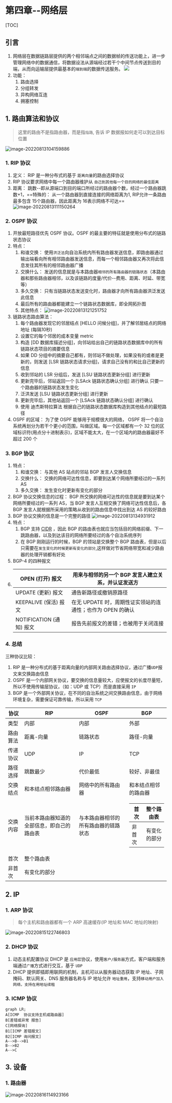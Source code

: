 # 第四章--网络层

\[TOC]

## 引言

1. 网络层在数据链路层提供的两个相邻端点之间的数据帧的传送功能上，进一步管理网络中的数据通信，将数据设法从源端经过若干个中间节点传送到目的端，从而向运输层提供最基本的`端到端`的数据传送服务。 ![](https://img-blog.csdnimg.cn/20210630202644469.png?x-oss-process=image/watermark,type\_ZmFuZ3poZW5naGVpdGk,shadow\_10,text\_aHR0cHM6Ly9ibG9nLmNzZG4ubmV0L3FxXzQ2MTAxODY5,size\_16,color\_FFFFFF,t\_70)
2. 功能：
   1. 路由选择
   2. 分组转发
   3. 异构网络互连
   4. 拥塞控制

## 1. 路由算法和协议

> 这里的路由不是指路由器，而是指`指路`, 告诉 IP 数据报如何走可以到达目标位置

![image-20220813104159886](https://typora-1311404666.cos.ap-beijing.myqcloud.com/img/20220813104159.png)

### 1. RIP 协议

1. 定义： RIP 是一种分布式的基于 `距离向量`的路由选择协议
2. RIP 协议要求网络中每一个路由器维护从 `自己到其他每一个目的网络的最佳距离`
3. 距离： 跳数--即从源端口到目的端口所经过的路由器个数，经过一个路由器跳数+1，==特殊的： 从一个路由器到直接连接的网络距离为1, RIP允许一条路由最多包含 15个路由器，因此距离为 16表示网络不可达== ![image-20220813111150264](https://typora-1311404666.cos.ap-beijing.myqcloud.com/img/20220813111150.png)

### 2. OSPF 协议

1. 开放最短路径优先 OSPF 协议。OSPF 的最主要的特征就是使用分布式的链路状态协议
2. 特点：
   1. 和谁交换： 使用`洪泛法`向自治系统内所有路由器发送信息，即路由器通过输出端看向所有相邻路由器发送信息，而每一个相邻路由器又再次将此信息发往其所有的相邻路由器广播
   2. 交换什么： 发送的信息就是与本路由器`相邻的所有路由器的链路状态`（本路由器和那些路由器相邻，以及该链路的度量/代价--费用、距离、时延、带宽等）
   3. 多久交换： 只有当链路状态发送变化时，路由器才向所有路由器洪泛发送此信息
   4. 最后所有的路由器都能建立一个链路状态数据库，即全网拓扑图
   5. 其他特点： ![image-20220813121251752](https://typora-1311404666.cos.ap-beijing.myqcloud.com/img/20220813121251.png)
3. 链路状态路由算法：
   1. 每个路由器发现它的邻居结点 \[HELLO 问候分组]，并了解邻居结点的网络地址 (每隔10秒)
   2. 设置它的每个邻居的成本变量 metric
   3. 构造 \[DD 数据库描述分组]，向邻站给出自己的链路状态数据库中的所有链路状态项目的摘要信息
   4. 如果 DD 分组中的摘要自己都有，则邻站不做处理，如果没有的或者是更新的，则发送 \[LSR 链路状态请求分组]，请求自己没有的和比自己更新的信息
   5. 收到邻站的 LSR 分组后，发送 \[LSU 链路状态更新分组] 进行更新
   6. 更新完毕后，邻站返回一个 \[LSAck 链路状态确认分组] 进行确认 只要一个路由器的链路状态发生变化
   7. 泛洪发送 \[LSU 链路状态更新分组] 进行更新
   8. 更新完毕后，其他站返回一个 \[LSAck 链路状态确认分组] 进行确认
   9. 使用 迪杰斯特拉算法 根据自己的链路状态数据库构造到其他结点的最短路径
4. OSPF 的区域： 为了使 OSPF 能够用于规模很大的网络， OSPF 将一个自治系统再划分为若干个更小的范围，叫做区域。每一个区域都有一个 32 位的区域标识符(用点分十进制表示)，区域不能太大，在一个区域内的路由器最好不超过 200 个

### 3. BGP 协议

1. 特点：
   1. 和谁交换： 与其他 AS 站点的邻站 BGP 发言人交换信息
   2. 交换什么： 交换的网络可达性信息，即要到达某个网络所要经过的一系列 AS
   3. 多久交换： 发生变化时更新有变化的部分
2. BGP 协议交换信息的过程： BGP 所交换的网络可达性的信息就是要到达某个网络所要经过的一系列 AS，当 BGP 发言人互相交换了网络可达性信息后，各 BGP 发言人就根据所采用的策略从收到的路由信息中找出到达 AS 的较好路由
3. BGP 协议交换的信息是一个完整的路径 ![image-20220813134931912](https://typora-1311404666.cos.ap-beijing.myqcloud.com/img/20220813134931.png)
4. 特点：
   1. BGP 支持 [CIDR](https://blog.csdn.net/qq\_43141726/article/details/105520510?ops\_request\_misc=\&request\_id=\&biz\_id=102\&utm\_term=CIDR\&utm\_medium=distribute.pc\_search\_result.none-task-blog-2\~all\~sobaiduweb\~default-0-105520510.142^v40^pc\_rank\_34\_1,185^v2^control\&spm=1018.2226.3001.4187) ，因此 BGP 的路由表也就应当包括目的网络前缀、下一跳路由器，以及到达该目的网络所要经过的各个自治系统序列
   2. 在 BGP 刚刚运行的时候，BGP 的领站是交换整个 BGP 路由表，但是以后只需要在`发生变化的时候更新有变化的部分`,这样做对节省网络带宽和减少路由器的处理开销都有好处
5. BGP-4 的四种报文
6. | OPEN (打开) 报文         | 用来与相邻的另一个 BGP 发言人建立关系，并认证发送方         |
   | -------------------- | ------------------------------------ |
   | UPDATE (更新) 报文       | 通告新路径或撤销原路径                          |
   | KEEPALIVE (保活) 报文    | 在无 UPDATE 时，周期性证实领站的连通性；也作为 OPEN 的确认 |
   | NOTIFICATION (通知) 报文 | 报告先前报文的差错；也被用于关闭连接                   |

### 4. 总结

三种协议比较：

1. RIP 是一种分布式的基于距离向量的内部网关路由选择协议，通过广播`UDP`报文来交换路由信息
2. OSPF 是一个内部网关协议，要交换的信息量较大，应使报文的长度尽量短，所以不使用传输层协议，（如：UDP 或 TCP）而是直接采用 `IP`
3. BGP 是一个外部网关协议，在不同的自治系统之间交换路由信息，由于网络环境复杂，需要保证可靠传输，所以采用 `TCP`

| 协议   | RIP                   | OSPF               | BGP                                                                                                                 |
| ---- | --------------------- | ------------------ | ------------------------------------------------------------------------------------------------------------------- |
| 类型   | 内部                    | 内部                 | 外部                                                                                                                  |
| 路由算法 | 距离-向量                 | 链路状态               | 路径-向量                                                                                                               |
| 传递协议 | UDP                   | IP                 | TCP                                                                                                                 |
| 路径选择 | 跳数最少                  | 代价最低               | 较好、非最佳                                                                                                              |
| 交换结点 | 和本结点相邻路由器             | 网络中的所有路由器          | 和本结点相邻的路由器                                                                                                          |
| 交换内容 | 当前本路由器知道的全部信息，即自己的路由表 | 与本路由器相邻的所有路由器的链路状态 | <table><thead><tr><th>首次</th><th>整个路由表</th></tr></thead><tbody><tr><td>非首次</td><td>有变化的部分</td></tr></tbody></table> |
| 首次   | 整个路由表                 |                    |                                                                                                                     |
| 非首次  | 有变化的部分                |                    |                                                                                                                     |

## 2. IP

### 1. ARP 协议

> 每个主机和路由器都有一个 ARP 高速缓存(IP 地址和 MAC 地址的映射)

![image-20220815122746803](https://typora-1311404666.cos.ap-beijing.myqcloud.com/img/20220815122746.png)

### 2. DHCP 协议

1. 动态主机配置协议 DHCP 是 `应用层`协议，使用`客户/服务器`方式，客户端和服务端通过`广播`方式进行交互，基于 `UDP`
2. DHCP 提供即插即用联网的机制，主机可以从服务器动态获取 IP 地址、子网掩码、默认网关、DNS 服务器名称与 IP 地址允许 `地址重用`，支持`移动用户加入网络，支持在用地址续租`

### 3. ICMP 协议

```mermaid
graph LR;
A[ICMP  协议支持主机或路由器]
B[差错或异常 报告]
C[网络探询]
B1[ICMP 差错报文]
B2[ICMP 询问报文]
A-->B-->B1
B-->B2
A-->C
```

## 3. 设备

### 1. 路由器

![image-20220816114923166](https://typora-1311404666.cos.ap-beijing.myqcloud.com/img/20220816114923.png)
